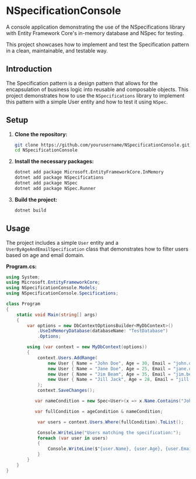 # NSpecificationConsole

A console application demonstrating the use of the NSpecifications library with Entity Framework Core's in-memory database and NSpec for testing. 

This project showcases how to implement and test the Specification pattern in a clean, maintainable, and testable way.

## Introduction

The Specification pattern is a design pattern that allows for the encapsulation of business logic into reusable and composable objects. This project demonstrates how to use the `NSpecifications` library to implement this pattern with a simple User entity and how to test it using `NSpec`.

## Setup

1. **Clone the repository:**

    ```sh
    git clone https://github.com/yourusername/NSpecificationConsole.git
    cd NSpecificationConsole
    ```

2. **Install the necessary packages:**

    ```sh
    dotnet add package Microsoft.EntityFrameworkCore.InMemory
    dotnet add package NSpecifications
    dotnet add package NSpec
    dotnet add package NSpec.Runner
    ```

3. **Build the project:**

    ```sh
    dotnet build
    ```

## Usage

The project includes a simple `User` entity and a `UserByAgeAndEmailSpecification` class that demonstrates how to filter users based on age and email domain.

**Program.cs:**

```csharp
using System;
using Microsoft.EntityFrameworkCore;
using NSpecificationConsole.Models;
using NSpecificationConsole.Specifications;

class Program
{
    static void Main(string[] args)
    {
        var options = new DbContextOptionsBuilder<MyDbContext>()
            .UseInMemoryDatabase(databaseName: "TestDatabase")
            .Options;

        using (var context = new MyDbContext(options))
        {
            context.Users.AddRange(
                new User { Name = "John Doe", Age = 30, Email = "john.doe@example.com" },
                new User { Name = "Jane Doe", Age = 25, Email = "jane.doe@example.com" },
                new User { Name = "Jim Beam", Age = 35, Email = "jim.beam@example.com" },
                new User { Name = "Jill Jack", Age = 28, Email = "jill.jack@test.com" }
            );
            context.SaveChanges();

           var nameCondition = new Spec<User>(x => x.Name.Contains("John"));

           var fullCondition = ageCondition & nameCondition;

            var users = context.Users.Where(fullCondition).ToList();

            Console.WriteLine("Users matching the specification:");
            foreach (var user in users)
            {
                Console.WriteLine($"{user.Name}, {user.Age}, {user.Email}");
            }
        }
    }
}
